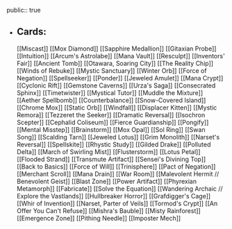 public:: true
- ## Cards:
	[[Miscast]]
	[[Mox Diamond]]
	[[Sapphire Medallion]]
	[[Gitaxian Probe]]
	[[Intuition]]
	[[Arcum's Astrolabe]]
	[[Mana Vault]]
	[[Resculpt]]
	[[Inventors' Fair]]
	[[Ancient Tomb]]
	[[Otawara, Soaring City]]
	[[The Reality Chip]]
	[[Winds of Rebuke]]
	[[Mystic Sanctuary]]
	[[Winter Orb]]
	[[Force of Negation]]
	[[Spellseeker]]
	[[Ponder]]
	[[Jeweled Amulet]]
	[[Mana Crypt]]
	[[Cyclonic Rift]]
	[[Gemstone Caverns]]
	[[Urza's Saga]]
	[[Consecrated Sphinx]]
	[[Timetwister]]
	[[Mystical Tutor]]
	[[Muddle the Mixture]]
	[[Aether Spellbomb]]
	[[Counterbalance]]
	[[Snow-Covered Island]]
	[[Chrome Mox]]
	[[Static Orb]]
	[[Windfall]]
	[[Displacer Kitten]]
	[[Mystic Remora]]
	[[Tezzeret the Seeker]]
	[[Dramatic Reversal]]
	[[Isochron Scepter]]
	[[Cephalid Coliseum]]
	[[Fierce Guardianship]]
	[[Pongify]]
	[[Mental Misstep]]
	[[Brainstorm]]
	[[Mox Opal]]
	[[Sol Ring]]
	[[Swan Song]]
	[[Scalding Tarn]]
	[[Jeweled Lotus]]
	[[Grim Monolith]]
	[[Narset's Reversal]]
	[[Spellskite]]
	[[Rhystic Study]]
	[[Gilded Drake]]
	[[Polluted Delta]]
	[[March of Swirling Mist]]
	[[Flusterstorm]]
	[[Lotus Petal]]
	[[Flooded Strand]]
	[[Transmute Artifact]]
	[[Sensei's Divining Top]]
	[[Back to Basics]]
	[[Force of Will]]
	[[Trinisphere]]
	[[Pact of Negation]]
	[[Merchant Scroll]]
	[[Mana Drain]]
	[[War Room]]
	[[Malevolent Hermit // Benevolent Geist]]
	[[Blast Zone]]
	[[Power Artifact]]
	[[Phyrexian Metamorph]]
	[[Fabricate]]
	[[Solve the Equation]]
	[[Wandering Archaic // Explore the Vastlands]]
	[[Hullbreaker Horror]]
	[[Grafdigger's Cage]]
	[[Whir of Invention]]
	[[Narset, Parter of Veils]]
	[[Tormod's Crypt]]
	[[An Offer You Can't Refuse]]
	[[Mishra's Bauble]]
	[[Misty Rainforest]]
	[[Emergence Zone]]
	[[Pithing Needle]]
	[[Imposter Mech]]
